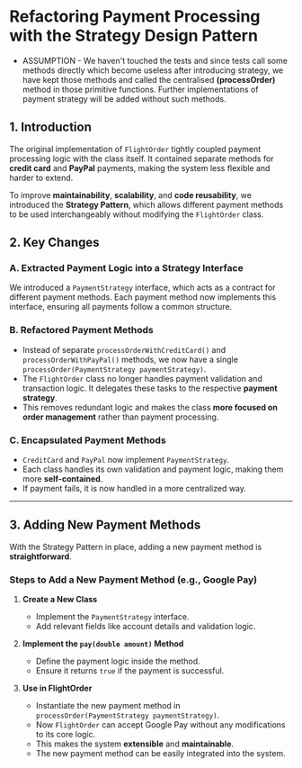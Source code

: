 # Refactoring Payment Processing with the Strategy Design Pattern


- ASSUMPTION - We haven't touched the tests and since tests call some methods directly which become useless after introducing strategy, we have kept those methods and called the centralised **(processOrder)** method in those primitive functions. Further implementations of payment strategy will be added without such methods.
## 1. Introduction
The original implementation of `FlightOrder` tightly coupled payment processing logic with the class itself. It contained separate methods for **credit card** and **PayPal** payments, making the system less flexible and harder to extend.

To improve **maintainability**, **scalability**, and **code reusability**, we introduced the **Strategy Pattern**, which allows different payment methods to be used interchangeably without modifying the `FlightOrder` class.

## 2. Key Changes

### A. Extracted Payment Logic into a Strategy Interface
We introduced a `PaymentStrategy` interface, which acts as a contract for different payment methods. Each payment method now implements this interface, ensuring all payments follow a common structure.

### B. Refactored Payment Methods
- Instead of separate `processOrderWithCreditCard()` and `processOrderWithPayPal()` methods, we now have a single `processOrder(PaymentStrategy paymentStrategy)`.
- The `FlightOrder` class no longer handles payment validation and transaction logic. It delegates these tasks to the respective **payment strategy**.
- This removes redundant logic and makes the class **more focused on order management** rather than payment processing.
### C. Encapsulated Payment Methods
- `CreditCard` and `PayPal` now implement `PaymentStrategy`.
- Each class handles its own validation and payment logic, making them more **self-contained**.
- If payment fails, it is now handled in a more centralized way.

---

## 3. Adding New Payment Methods
With the Strategy Pattern in place, adding a new payment method is **straightforward**.

### Steps to Add a New Payment Method (e.g., Google Pay)
1. **Create a New Class**
    - Implement the `PaymentStrategy` interface.
    - Add relevant fields like account details and validation logic.

2. **Implement the `pay(double amount)` Method**
    - Define the payment logic inside the method.
    - Ensure it returns `true` if the payment is successful.

3. **Use in FlightOrder**
    - Instantiate the new payment method in `processOrder(PaymentStrategy paymentStrategy)`.
    - Now `FlightOrder` can accept Google Pay without any modifications to its core logic.
    - This makes the system **extensible** and **maintainable**.
    - The new payment method can be easily integrated into the system.
   